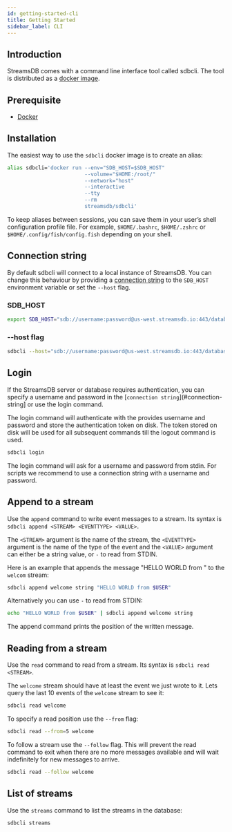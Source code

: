 ```yaml
---
id: getting-started-cli
title: Getting Started
sidebar_label: CLI
---
```


## Introduction

StreamsDB comes with a command line interface tool called sdbcli. The tool is distributed as a [docker image](https://hub.docker.com/r/streamsdb/sdbcli).

## Prerequisite

* [Docker](https://docs.docker.com/install/)

## Installation

The easiest way to use the `sdbcli` docker image is to create an alias:

```bash
alias sdbcli='docker run --env="SDB_HOST=$SDB_HOST"
                         --volume="$HOME:/root/"
                         --network="host"
                         --interactive
                         --tty
                         --rm
                         streamsdb/sdbcli'
```

To keep aliases between sessions, you can save them in your user’s shell configuration profile file. For example, `$HOME/.bashrc`, `$HOME/.zshrc` or `$HOME/.config/fish/config.fish` depending on your shell.

## Connection string

By default sdbcli will connect to a local instance of StreamsDB. You can change this behaviour by providing a [connection string](/docs/connection-string) to the `SDB_HOST` environment variable or set the `--host` flag.

### SDB_HOST

```bash
export SDB_HOST="sdb://username:password@us-west.streamsdb.io:443/database_name"
```

### --host flag

```bash
sdbcli --host="sdb://username:password@us-west.streamsdb.io:443/database_name" <COMMAND>
```

## Login

If the StreamsDB server or database requires authentication, you can specify a username and password in the [`connection string`](#connection-string] or use the login command.

The login command will authenticate with the provides username and password and store the authentication token on disk. The token stored on disk will be used for all subsequent commands till the logout command is used.

```bash
sdbcli login
```

The login command will ask for a username and password from stdin. For scripts we recommend to use a connection string with a username and password.

## Append to a stream

Use the `append` command to write event messages to a stream. Its syntax is `sdbcli append <STREAM> <EVENTTYPE> <VALUE>`.

The `<STREAM>` argument is the name of the stream, the `<EVENTTYPE>` argument is the name of the type of the event and the `<VALUE>` argument can either be a string value, or `-` to read from STDIN.

Here is an example that appends the message "HELLO WORLD from <user>" to the `welcom` stream:

``` BASH
sdbcli append welcome string "HELLO WORLD from $USER"
```

Alternatively you can use `-` to read from STDIN:

```bash
echo "HELLO WORLD from $USER" | sdbcli append welcome string
```

The append command prints the position of the written message.

## Reading from a stream

Use the `read` command to read from a stream. Its syntax is `sdbcli read <STREAM>`.

The `welcome` stream should have at least the event we just wrote to it. Lets query the last 10 events of the `welcome` stream to see it:

```bash
sdbcli read welcome
```

To specify a read position use the `--from` flag:

```bash
sdbcli read --from=5 welcome
```

To follow a stream use the `--follow` flag. This will prevent the read command to exit when there are no more messages available and will wait indefinitely for new messages to arrive.

```bash
sdbcli read --follow welcome
```

## List of streams

Use the `streams` command to list the streams in the database:

```bash
sdbcli streams
```
